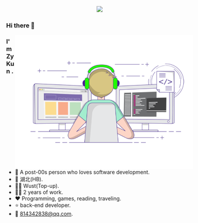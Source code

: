  <!-- dynamic typing effect 动态打字效果 -->
  <div align="center">
    <a href="https://zykunn.github.io/MyBlog/">
      <img src="https://readme-typing-svg.demolab.com?font=Fira+Code&pause=1000&width=435&lines=console.log(%22Hello%2C%20World%22); "Typing SVG" />
    </a>
  </div>
  
### Hi there 👋
<img align="right" top='60' alt="GIF" src="https://raw.githubusercontent.com/devSouvik/devSouvik/master/gif3.gif" width="480"/>


### I'm ZyKun .

<br/>

- 🍒  A post-00s person who loves software development.
- 📍    湖北(HB).
- 👨‍🎓  Wust(Top-up).
- 👩‍💻  2 years of work.
- ❤   Programming, games, reading, traveling.
- ⭐  back-end developer.
- 📧  [814342838@qq.com](mailto:814342838@qq.com).
<br>
<br>
<br/>  

